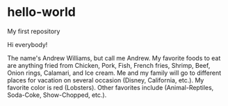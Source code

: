 # hello-world
My first repository

Hi everybody!

The name's Andrew Williams, but call me Andrew. 
My favorite foods to eat are anything fried from Chicken, Pork, Fish, French fries, Shrimp, Beef, Onion rings, Calamari, and Ice cream.
Me and my family will go to different places for vacation on several occasion (Disney, California, etc.).
My favorite color is red (Lobsters).
Other favorites include (Animal-Reptiles, Soda-Coke, Show-Chopped, etc.). 
